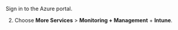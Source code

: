 Sign in to the Azure portal.

2. Choose **More Services** > **Monitoring + Management** + **Intune**.  
